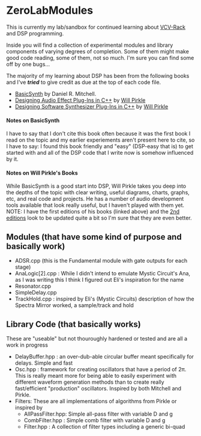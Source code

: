 # ZeroLabModules
This is currently my lab/sandbox for continued learning about [VCV-Rack](https://vcvrack.com/) and DSP programming.

Inside you will find a collection of experimental modules and library components of varying degrees of completion.
Some of them might make good code reading, some of them, not so much. I'm sure you can find some off by one bugs...

The majority of my learning about DSP has been from the following books and I've ***tried*** to give credit as due at the
top of each code file.
- [BasicSynth](http://basicsynth.com/) by Daniel R. Mitchell. 
- [Designing Audio Effect Plug-Ins in C++](https://www.willpirkle.com/about/books/) by [Will Pirkle](http://www.willpirkle.com/)
- [Designing Software Synthesizer Plug-Ins in C++](https://www.willpirkle.com/about/books/) by [Will Pirkle](http://www.willpirkle.com/)

#### Notes on BasicSynth
I have to say that I don't cite this book often because it was
the first book I read on the topic and my earlier experiements aren't present here to cite, so I have to say: I found this book
friendly and "easy" (DSP-easy that is) to get started with and all of the DSP code that I write now is somehow influenced by it.

#### Notes on Will Pirkle's Books
While BasicSynth is a good start into DSP, Will Pirkle takes you deep into the depths of the topic with clear writing, useful diagrams,
charts, graphs, etc, and real code and projects. He has a number of audio development tools available that look really useful, but I haven't
played with them yet. NOTE: I have the first editions of his books (linked above) and the [2nd editions](https://www.amazon.com/s?i=stripbooks&rh=p_27%3AWill+Pirkle) look to be updated quite a bit so I'm
sure that they are even better.

## Modules (that have some kind of purpose and basically work)
- ADSR.cpp (this is the Fundamental module with gate outputs for each stage)
- AnaLogic[2].cpp : While I didn't intend to emulate Mystic Circuit's Ana, as I was writing this I think I figured out Eli's inspiration for the name
- Resonator.cpp
- SimpleDelay.cpp
- TrackHold.cpp : inspired by Eli's (Mystic Circuits) description of how the Spectra Mirror worked, a sample/track and hold


## Library Code (that basically works)
These are "useable" but not thouroughly hardened or tested and are all a work in progress
- DelayBuffer.hpp : an over-dub-able circular buffer meant specifically for delays. Simple and fast
- Osc.hpp : framework for creating oscillators that have a period of 2π. This is really meant more for being able to easily experiment with different waveform generation methods than to create really fast/efficient "production" oscillators. Inspired by both Mitchell and Pirkle.
- Filters: These are all implementations of algorithms from Pirkle or inspired by
  -  AllPassFilter.hpp: Simple all-pass filter with variable D and g
  -  CombFilter.hpp : Simple comb filter with variable D and g
  -  Filter.hpp : A collection of filter types including a generic bi-quad
